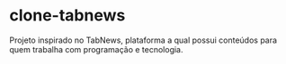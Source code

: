 # clone-tabnews

Projeto inspirado no TabNews, plataforma a qual possui conteúdos para quem trabalha com programação e tecnologia.
